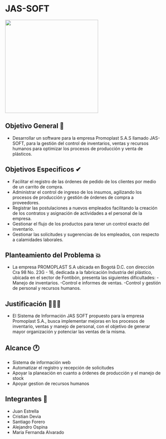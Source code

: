 # JAS-SOFT
<p aling="center"><img width="300" src="https://github.com/senauti/project-gaes5-jas-soft/blob/main/Trimestre_3/2.%20Dise%C3%B1o%20Web/Makeup/logo.png"><p/>

## Objetivo General 🎯
- Desarrollar un software para la empresa Promoplast S.A.S llamado JAS-SOFT, para la gestión del control de inventarios, ventas y recursos humanos para optimizar los procesos de producción y venta de plásticos.

## Objetivos Especificos ✔

- Facilitar el registro de las órdenes de pedido de los clientes por medio de un carrito de compra.
- Administrar el control de ingreso de los insumos, agilizando los procesos de producción y gestión de órdenes de compra a proveedores.
- Registrar las postulaciones a nuevos empleados facilitando la creación de los contratos y asignación de actividades a el personal de la empresa.
- Gestionar  el flujo de los productos para tener un control exacto del inventario.
- Gestionar las solicitudes y sugerencias de los empleados, con respecto a calamidades laborales. 

## Planteamiento del Problema 💥
- La empresa 	PROMOPLAST S.A ubicada en Bogotá D.C. con dirección Cra 98 No. 23G - 16, dedicada a la fabricación Industria del plástico, ubicada en el sector de Fontibón, presenta las siguientes dificultades:
-Manejo de inventarios.
-Control e informes de ventas.
-Control y gestión de personal y recursos humanos.

## Justificación 👨🏻‍💻
- El Sistema de Información JAS SOFT propuesto para la empresa Promoplast S.A., busca implementar mejoras en los procesos de inventario, ventas y manejo de personal, con el objetivo de generar mayor organización y potenciar las ventas de la misma.

## Alcance 🕐
- Sistema de información web
- Automatizar el registro y recepción de solicitudes
- Apoyar la planeación en cuanto a órdenes de producción y el manejo de stock
- Apoyar gestion de recursos humanos

## Integrantes 👥
- Juan Estrella
- Cristian Devia
- Santiago Forero
- Alejandro Ospina
- Maria Fernanda Alvarado
